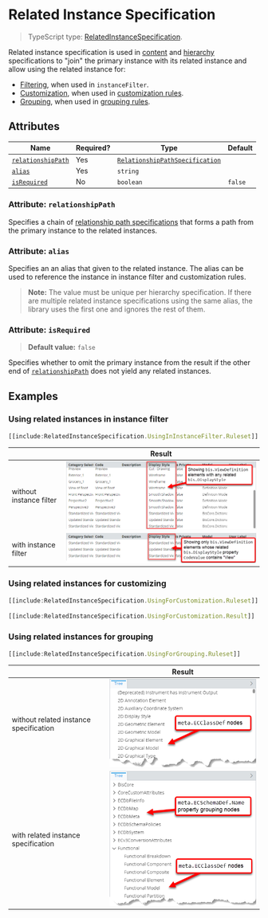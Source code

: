 # Related Instance Specification

> TypeScript type: [RelatedInstanceSpecification]($presentation-common).

Related instance specification is used in [content](../Content/ContentRule.md#attribute-specifications) and
[hierarchy](../Hierarchies/ChildNodeRule.md#attribute-specifications) specifications to "join" the primary instance
with its related instance and allow using the related instance for:

- [Filtering](#using-related-instances-in-instance-filter), when used in `instanceFilter`.
- [Customization](#using-related-instances-for-customizing), when used in [customization rules](../Customization/index.md).
- [Grouping](#using-related-instances-for-grouping), when used in [grouping rules](../Hierarchies/GroupingRule.md).

## Attributes

| Name                                             | Required? | Type                                                                  | Default |
| ------------------------------------------------ | --------- | --------------------------------------------------------------------- | ------- |
| [`relationshipPath`](#attribute-relationshipath) | Yes       | [`RelationshipPathSpecification`](./RelationshipPathSpecification.md) |         |
| [`alias`](#attribute-alias)                      | Yes       | `string`                                                              |         |
| [`isRequired`](#attribute-isrequired)            | No        | `boolean`                                                             | `false` |

### Attribute: `relationshipPath`

Specifies a chain of [relationship path specifications](./RelationshipPathSpecification.md) that forms a path from the primary instance to the related instances.

### Attribute: `alias`

Specifies an an alias that given to the related instance. The alias can be used to reference the instance in instance filter and customization rules.

> **Note:** The value must be unique per hierarchy specification. If there are multiple related instance specifications using the same alias, the
> library uses the first one and ignores the rest of them.

### Attribute: `isRequired`

> **Default value:** `false`

Specifies whether to omit the primary instance from the result if the other end of [`relationshipPath`](#attribute-relationshipath) does not yield any related instances.

## Examples

### Using related instances in instance filter

```ts
[[include:RelatedInstanceSpecification.UsingInInstanceFilter.Ruleset]]
```

|                         | Result                                                                                                 |
| ----------------------- | ------------------------------------------------------------------------------------------------------ |
| without instance filter | ![Example without instance filter](./media/relatedinstancespecification-usage-in-instancefilter-1.png) |
| with instance filter    | ![Example with instance filter](./media/relatedinstancespecification-usage-in-instancefilter-2.png)    |

### Using related instances for customizing

```ts
[[include:RelatedInstanceSpecification.UsingForCustomization.Ruleset]]
```

```ts
[[include:RelatedInstanceSpecification.UsingForCustomization.Result]]
```

### Using related instances for grouping

```ts
[[include:RelatedInstanceSpecification.UsingForGrouping.Ruleset]]
```

|                                        | Result                                                                                                           |
| -------------------------------------- | ---------------------------------------------------------------------------------------------------------------- |
| without related instance specification | ![Example without related instance specification](./media/relatedinstancespecification-usage-for-grouping-1.png) |
| with related instance specification    | ![Example with related instance specification](./media/relatedinstancespecification-usage-for-grouping-2.png)    |
